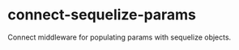 connect-sequelize-params
========================

Connect middleware for populating params with sequelize objects.
